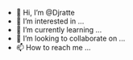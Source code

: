 - 👋 Hi, I’m @Djratte
- 👀 I’m interested in ...
- 🌱 I’m currently learning ...
- 💞️ I’m looking to collaborate on ...
- 📫 How to reach me ...

<!---
Djratte/Djratte is a ✨ special ✨ repository because its `README.md` (this file) appears on your GitHub profile.
You can click the Preview link to take a look at your changes.
--->
